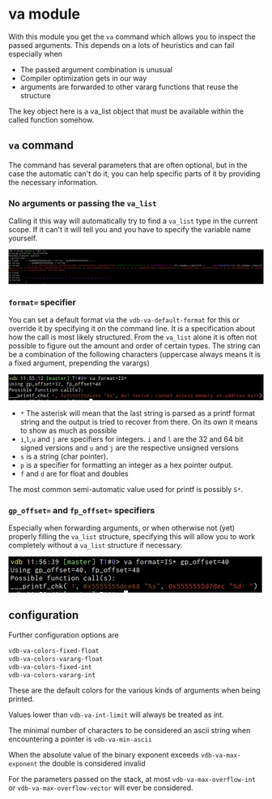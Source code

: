 #  va module 

With this module you get the `va` command which allows you to inspect the passed arguments. This depends on a lots of
heuristics and can fail especially when

* The passed argument combination is unusual
* Compiler optimization gets in our way
* arguments are forwarded to other vararg functions that reuse the structure

The key object here is a va_list object that must be available within the called function somehow.

## `va` command

The command has several parameters that are often optional, but in the case the automatic can't do it, you can help
specific parts of it by providing the necessary information.

### No arguments or passing the `va_list`
Calling it this way will automatically try to find a `va_list` type in the current scope. If it can't it will tell you
and you have to specify the variable name yourself.

![](img/va.0.png)
### `format=` specifier

You can set a default format via the `vdb-va-default-format` for this or override it by specifying it on the command
line. It is a specification about how the call is most likely structured. From the `va_list` alone it is often not
possible to figure out the amount and order of certain types. The string can be a combination of the following
characters (uppercase always means it is a fixed argument, prepending the varargs)


![](img/va.1.png)

* `*` The asterisk will mean that the last string is parsed as a printf format string and the output is tried to recover
  from there. On its own it means to show as much as possible
* `i`,`l`,`u` and `j` are specifiers for integers. `i` and `l` are the 32 and 64 bit signed versions and `u` and `j` are
  the respective unsigned versions
* `s` is a string (char pointer).
* `p` is a specifier for formatting an integer as a hex pointer output.
* `f` and `d` are for float and doubles

The most common semi-automatic value used for printf is possibly `S*`.

### `gp_offset=` and `fp_offset=` specifiers
Especially when forwarding arguments, or when otherwise not (yet) properly filling the `va_list` structure, specifying
this will allow you to work completely without a `va_list` structure if necessary.

![](img/va.2.png)
## configuration

Further configuration options are

```
vdb-va-colors-fixed-float
vdb-va-colors-vararg-float
vdb-va-colors-fixed-int
vdb-va-colors-vararg-int
```
These are the default colors for the various kinds of arguments when being printed.


Values lower than `vdb-va-int-limit` will always be treated as int.


The minimal number of characters to be considered an ascii string when encountering a pointer is `vdb-va-min-ascii` 


When the absolute value of the binary exponent exceeds `vdb-va-max-exponent` the double is considered invalid

For the parameters passed on the stack, at most `vdb-va-max-overflow-int` or `vdb-va-max-overflow-vector` will ever be
considered.


